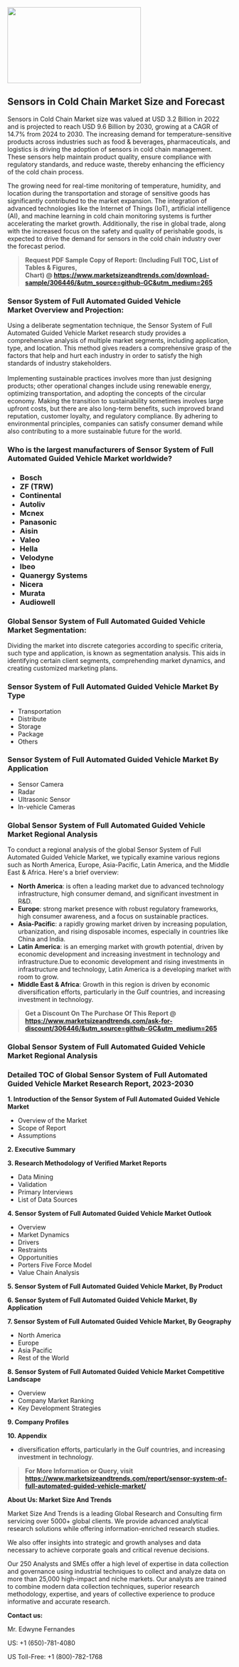 <p><img class="alignnone size-medium wp-image-20088" src="https://ffe5etoiles.com/wp-content/uploads/2024/12/MST1-300x171.png" alt="" width="300" height="171" /></p><h2>Sensors in Cold Chain Market Size and Forecast</h2><p>Sensors in Cold Chain Market size was valued at USD 3.2 Billion in 2022 and is projected to reach USD 9.6 Billion by 2030, growing at a CAGR of 14.7% from 2024 to 2030. The increasing demand for temperature-sensitive products across industries such as food & beverages, pharmaceuticals, and logistics is driving the adoption of sensors in cold chain management. These sensors help maintain product quality, ensure compliance with regulatory standards, and reduce waste, thereby enhancing the efficiency of the cold chain process.</p><p>The growing need for real-time monitoring of temperature, humidity, and location during the transportation and storage of sensitive goods has significantly contributed to the market expansion. The integration of advanced technologies like the Internet of Things (IoT), artificial intelligence (AI), and machine learning in cold chain monitoring systems is further accelerating the market growth. Additionally, the rise in global trade, along with the increased focus on the safety and quality of perishable goods, is expected to drive the demand for sensors in the cold chain industry over the forecast period.</p></p><blockquote id="" class=""><strong>Request PDF Sample Copy of Report: (Including Full TOC, List of Tables &amp; Figures, Chart)&nbsp;@&nbsp;<strong><a href="https://www.marketsizeandtrends.com/download-sample/306446/&utm_source=github-GC&utm_medium=265" target="_blank">https://www.marketsizeandtrends.com/download-sample/306446/&utm_source=github-GC&utm_medium=265</a></strong></strong></blockquote><h3 id="" class="">Sensor System of Full Automated Guided Vehicle Market&nbsp;Overview and Projection:</h3><p id="" class="">Using a deliberate segmentation technique, the Sensor System of Full Automated Guided Vehicle Market research study provides a comprehensive analysis of multiple market segments, including application, type, and location. This method gives readers a comprehensive grasp of the factors that help and hurt each industry in order to satisfy the high standards of industry stakeholders. <br /> <br />Implementing sustainable practices involves more than just designing products; other operational changes include using renewable energy, optimizing transportation, and adopting the concepts of the circular economy. Making the transition to sustainability sometimes involves large upfront costs, but there are also long-term benefits, such improved brand reputation, customer loyalty, and regulatory compliance. By adhering to environmental principles, companies can satisfy consumer demand while also contributing to a more sustainable future for the world.</p><h3 id="" class="">Who is the largest manufacturers of&nbsp;Sensor System of Full Automated Guided Vehicle Market worldwide?</h3><h3 class=""><p><ul><li>Bosch </li><li> ZF (TRW) </li><li> Continental </li><li> Autoliv </li><li> Mcnex </li><li> Panasonic </li><li> Aisin </li><li> Valeo </li><li> Hella </li><li> Velodyne </li><li> Ibeo </li><li> Quanergy Systems </li><li> Nicera </li><li> Murata </li><li> Audiowell</li></ul></p></h3><h3 id="" class="">Global&nbsp;Sensor System of Full Automated Guided Vehicle Market Segmentation:</h3><p id="" class="">Dividing the market into discrete categories according to specific criteria, such type and application, is known as segmentation analysis. This aids in identifying certain client segments, comprehending market dynamics, and creating customized marketing plans.</p><h3 id="" class="">Sensor System of Full Automated Guided Vehicle Market&nbsp;By Type</h3><p><p><ul><li>Transportation</li><li> Distribute</li><li> Storage</li><li> Package</li><li> Others</p></li></ul></p></p><h3 id="" class="">Sensor System of Full Automated Guided Vehicle Market&nbsp;By Application</h3><p class=""><p><ul><li>Sensor Camera</li><li> Radar</li><li> Ultrasonic Sensor</li><li> In-vehicle Cameras</li></ul></p></p><h3 id="" class="">Global Sensor System of Full Automated Guided Vehicle Market Regional Analysis</h3><p id="" class="">To conduct a regional analysis of the global Sensor System of Full Automated Guided Vehicle Market, we typically examine various regions such as North America, Europe, Asia-Pacific, Latin America, and the Middle East &amp; Africa. Here's a brief overview:</p><ul><li><strong>North America</strong>: is often a leading market due to advanced technology infrastructure, high consumer demand, and significant investment in R&amp;D.</li><li><strong>Europe</strong>: strong market presence with robust regulatory frameworks, high consumer awareness, and a focus on sustainable practices.</li><li><strong>Asia-Pacific</strong>: a rapidly growing market driven by increasing population, urbanization, and rising disposable incomes, especially in countries like China and India.</li><li><strong>Latin America</strong>: is an emerging market with growth potential, driven by economic development and increasing investment in technology and infrastructure.Due to economic development and rising investments in infrastructure and technology, Latin America is a developing market with room to grow.</li><li><strong>Middle East &amp; Africa</strong>: Growth in this region is driven by economic diversification efforts, particularly in the Gulf countries, and increasing investment in technology.</li></ul><blockquote id="" class=""><strong>Get a Discount On The Purchase Of This Report @ <strong><a href="https://www.marketsizeandtrends.com/ask-for-discount/306446/&utm_source=github-GC&utm_medium=265" target="_blank">https://www.marketsizeandtrends.com/ask-for-discount/306446/&utm_source=github-GC&utm_medium=265</a></strong></strong></blockquote><h3 id="" class="">Global Sensor System of Full Automated Guided Vehicle Market Regional Analysis</h3><h3 id="" class="">Detailed TOC of Global Sensor System of Full Automated Guided Vehicle Market Research Report, 2023-2030</h3><p id="" class=""><strong>1. Introduction of the Sensor System of Full Automated Guided Vehicle Market</strong></p><ul><li>Overview of the Market</li><li>Scope of Report</li><li>Assumptions</li></ul><p id="" class=""><strong>2. Executive Summary</strong></p><p id="" class=""><strong>3. Research Methodology of Verified Market Reports</strong></p><ul><li>Data Mining</li><li>Validation</li><li>Primary Interviews</li><li>List of Data Sources</li></ul><p id="" class=""><strong>4. Sensor System of Full Automated Guided Vehicle Market Outlook</strong></p><ul><li>Overview</li><li>Market Dynamics</li><li>Drivers</li><li>Restraints</li><li>Opportunities</li><li>Porters Five Force Model</li><li>Value Chain Analysis</li></ul><p id="" class=""><strong>5. Sensor System of Full Automated Guided Vehicle Market, By Product</strong></p><p id="" class=""><strong>6. Sensor System of Full Automated Guided Vehicle Market, By Application</strong></p><p id="" class=""><strong>7. Sensor System of Full Automated Guided Vehicle Market, By Geography</strong></p><ul><li>North America</li><li>Europe</li><li>Asia Pacific</li><li>Rest of the World</li></ul><p id="" class=""><strong>8. Sensor System of Full Automated Guided Vehicle Market Competitive Landscape</strong></p><ul><li>Overview</li><li>Company Market Ranking</li><li>Key Development Strategies</li></ul><p id="" class=""><strong>9. Company Profiles</strong></p><p id="" class=""><strong>10. Appendix</strong></p><ul><li>diversification efforts, particularly in the Gulf countries, and increasing investment in technology.</li></ul><blockquote id="" class=""><strong>For More Information or Query, visit <strong><strong><a href="https://www.marketsizeandtrends.com/report/sensor-system-of-full-automated-guided-vehicle-market/" target="_blank">https://www.marketsizeandtrends.com/report/sensor-system-of-full-automated-guided-vehicle-market/</a></strong></strong></strong></blockquote><p id="" class=""><strong>About Us: Market Size And Trends</strong></p><p id="" class="">Market Size And Trends is a leading Global Research and Consulting firm servicing over 5000+ global clients. We provide advanced analytical research solutions while offering information-enriched research studies.</p><p id="" class="">We also offer insights into strategic and growth analyses and data necessary to achieve corporate goals and critical revenue decisions.</p><p id="" class="">Our 250 Analysts and SMEs offer a high level of expertise in data collection and governance using industrial techniques to collect and analyze data on more than 25,000 high-impact and niche markets. Our analysts are trained to combine modern data collection techniques, superior research methodology, expertise, and years of collective experience to produce informative and accurate research.</p><p id="" class=""><strong>Contact us:</strong></p><p id="" class="">Mr. Edwyne Fernandes</p><p id="" class="">US: +1 (650)-781-4080</p><p id="" class="">US Toll-Free: +1 (800)-782-1768</p>
